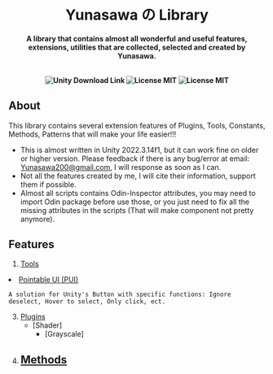 <h1 align="center"> Yunasawa の Library </h1>

<h4 align="center"> A library that contains almost all wonderful and useful features, extensions, utilities that are collected, selected and created by Yunasawa. <br><br>

<p align="center">
 <img src="https://img.shields.io/badge/Unity-2022.3+-blue.svg" alt="Unity Download Link">
 <img src="https://img.shields.io/badge/License-MIT-red.svg" alt="License MIT">
 <img src="https://img.shields.io/badge/Contact-yunasawa200@gmail.com-purple.svg" alt="License MIT">
</p>

## About

This library contains several extension features of Plugins, Tools, Constants, Methods, Patterns that will make your life easier!!!

- This is almost written in Unity 2022.3.14f1, but it can work fine on older or higher version. Please feedback if there is any bug/error at email: Yunasawa200@gmail.com, I will response as soon as I can.
- Not all the features created by me, I will cite their information, support them if possible.  
- Almost all scripts contains Odin-Inspector attributes, you may need to import Odin package before use those, or you just need to fix all the missing attributes in the scripts (That will make component not pretty anymore).

## Features
1. [Tools]()
<li>
   <a href="https://github.com/Yunasawa/Yunasawa-No-Library/blob/main/Yunsawawa-No-Library/YNL%20-%20Tools/UI%20Tools/Pointable%20UI%20-%20PUI/PointableUI%20Guide.md"> Pointable UI (PUI) </a>
</li>

   ```
   A solution for Unity's Button with specific functions: Ignore deselect, Hover to select, Only click, ect.
   ```
   
3. [Plugins]()
   - [Shader]
     - [Grayscale]
4. [Methods]()
   - 
